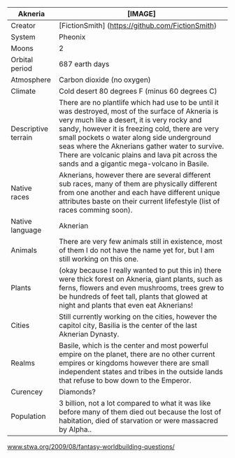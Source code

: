 Akneria        | [IMAGE]            
---------------|---------------
Creator | [FictionSmith] (https://github.com/FictionSmith)
System  | Pheonix     
Moons | 2
Orbital period | 687 earth days 
Atmosphere | Carbon dioxide (no oxygen) 
Climate | Cold desert 80 degrees F (minus 60 degrees C)
Descriptive terrain | There are no plantlife which had use to be until it was destroyed, most of the surface of Akneria is very much like a desert, it is very rocky and sandy, however it is freezing cold, there are very small pockets o water along side underground seas where the Aknerians gather water to survive. There are volcanic plains and lava pit across the sands and a gigantic mega-volcano in Basile. | 
Native races | Aknerians, however there are several different sub races, many of them are physically different from one another and each have different unique attributes baste on their current lifefestyle (list of races comming soon). 
Native language | Aknerian 
Animals | There are very few animals still in existence, most of them I do not have the name yet for, but I am still working on this one. |
Plants | (okay because I really wanted to put this in) there were thick forest on Akneria, giant plants, such as ferns, flowers and even mushrooms, trees grew to be hundreds of feet tall, plants that glowed at night and plants that even eat Aknerians! 
Cities | Still currently working on the cities, however the capitol city, Basilia is the center of the last Aknerian Dynasty. 
Realms | Basile, which is the center and most powerful empire on the planet, there are no other current empires or kingdoms however there are small independent states and tribes in the outside lands that refuse to bow down to the Emperor. 
Curencey | Diamonds? 
Population | 3 billion, not a lot compared to what it was like before many of them died out because the lost of habitation, died of starvation or were massacred by Alpha.. 


www.stwa.org/2009/08/fantasy-worldbuilding-questions/
